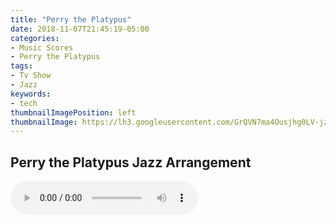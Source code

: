 ```yaml
---
title: "Perry the Platypus"
date: 2018-11-07T21:45:19-05:00
categories:
- Music Scores
- Perry the Platypus
tags:
- Tv Show
- Jazz
keywords:
- tech
thumbnailImagePosition: left
thumbnailImage: https://lh3.googleusercontent.com/GrQVN7ma4Ousjhg0LV-jzvmuch66xvGtWzr6ZVUUgwL6Adat05txa58nWzFSje1zYCw8L4R9EB9_0V4a-OyN0Wasl9JctCW73t9Kk6t5_21kt35BpWOyn7WhxB6nOYlOoiHZJFlDcw=w2400
---
```

## Perry the Platypus Jazz Arrangement 

<audio controls>
  <source src="https://res.cloudinary.com/elijahskinner/video/upload/v1541705727/Perry_the_Platypus.mp3" type="audio/ogg">
  <source src="https://res.cloudinary.com/elijahskinner/video/upload/v1541705727/Perry_the_Platypus.mp3" type="audio/mpeg">
Your browser does not support the audio element.
</audio> 

<!--more-->
<object width="800" height="600" data="https://res.cloudinary.com/elijahskinner/image/upload/v1541709865/Perry_the_Platypus_3.pdf"></object> 
